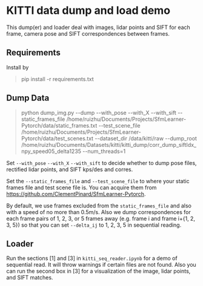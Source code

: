 # KITTI data dump and load demo
This dump(er) and loader deal with images, lidar points and SIFT for each frame, camera pose and SIFT correspondences between frames.
## Requirements
Install by
> pip install -r requirements.txt

## Dump Data
> python dump_img.py --dump --with_pose --with_X --with_sift --static_frames_file /home/ruizhu/Documents/Projects/SfmLearner-Pytorch/data/static_frames.txt --test_scene_file /home/ruizhu/Documents/Projects/SfmLearner-Pytorch/data/test_scenes.txt --dataset_dir /data/kitti/raw --dump_root /home/ruizhu/Documents/Datasets/kitti/kitti_dump/corr_dump_siftIdx_npy_speed05_delta1235 --num_threads=1

Set ``--with_pose`` ``--with_X`` ``--with_sift`` to decide whether to dump pose files, rectified lidar points, and SIFT kps/des and corres.

Set the ``--static_frames_file`` and ``--test_scene_file`` to where your static frames file and test scene file is. You can acquire them from https://github.com/ClementPinard/SfmLearner-Pytorch.

By default, we use frames excluded from the ``static_frames_file`` and also with a speed of no more than 0.5m/s. Also we dump correspondences for each frame pairs of 1, 2, 3, or 5 frames away (e.g. frame i and frame i+{1, 2, 3, 5}) so that you can set ``--delta_ij`` to 1, 2, 3, 5 in sequential reading.

## Loader
Run the sections [1] and [3] in `kitti_seq_reader.ipynb` for a demo of sequential read. It will throw warnings if certain files are not found. Also you can run the second box in [3] for a visualization of the image, lidar points, and SIFT matches.

